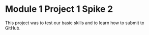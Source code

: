 # Module 1 Project 1 Spike 2

This project was to test our basic skills and to learn how to submit to GitHub. 